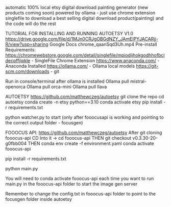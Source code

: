 automatic 100% local etsy digital download painting generator (new products coming soon)
powered by ollama - just use chrome extension singlefile to download a best selling digital download product(painting) and the code will do the rest

TUTORIAL FOR INSTALLING AND RUNNING AUTOETSY V1.0
https://drive.google.com/file/d/1MJn0CRJgOBGdNZY_JAmEIPYJACARjj-R/view?usp=sharing
Google Docs
chrome_qaanSqd3Uh.mp4
Pre-install Requirements: https://chromewebstore.google.com/detail/singlefile/mpiodijhokgodhhofbcjdecpffjipkle - SingleFile Chrome Extension
https://www.anaconda.com/ - Anaconda Installed
https://ollama.com/ - Ollama local models
https://git-scm.com/downloads - git

Run in console/terminal after ollama is installed
Ollama pull mistral-openorca
Ollama pull orca-mini
Ollama pull llava

AUTOETSY
https://github.com/matthewczeg/autoetsy
git clone the repo
cd autoetsy
conda create -n etsy python==3.10
conda activate etsy
pip install -r requirements.txt

python watcher.py to start (only after fooocusapi is working and pointing to the correct output folder - focusgen)


FOOOCUS API:
https://github.com/matthewczeg/autoetsy
After git cloning fooocus-api
CD Into it -> cd fooocus-api
THEN
git checkout v0.3.30-20-g0fbb004
THEN
conda env create -f environment.yaml
conda activate fooocus-api 

pip install -r requirements.txt 

python main.py

You will need to conda activate fooocus-api each time you want to run main.py in the fooocus-api folder to start the image gen server

Remember to change the config.txt in fooocus-api folder to point to the focusgen folder inside autoetsy